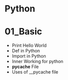 # Python
# 01_Basic
- Print Hello World
- Def in Python
- Import in Python
- Inner Working for python
- __pycache__ File
- Uses of __pycache file
